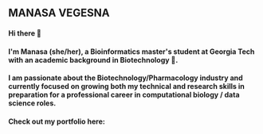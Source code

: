 ## MANASA VEGESNA

#### Hi there 👋
#### I'm Manasa (she/her), a Bioinformatics master's student at Georgia Tech with an academic background in Biotechnology 🧬.
#### I am passionate about the Biotechnology/Pharmacology industry and currently focused on growing both my technical and research skills in preparation for a professional career in computational biology / data science roles.
#### Check out my portfolio here: 
<!--
**manasa711/manasa711** is a ✨ _special_ ✨ repository because its `README.md` (this file) appears on your GitHub profile.

Here are some ideas to get you started:

- 🔭 I’m currently working on ...
- 🌱 I’m currently learning ...
- 👯 I’m looking to collaborate on ...
- 🤔 I’m looking for help with ...
- 💬 Ask me about ...
- 📫 How to reach me: ...
- 😄 Pronouns: ...
- ⚡ Fun fact: ...
-->
